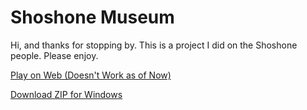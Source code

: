 # Shoshone Museum

Hi, and thanks for stopping by. This is a project I did on the Shoshone people. Please enjoy.

[Play on Web (Doesn't Work as of Now)](https://wackycantcode.github.io/shoshonemuseum/Rel1/index.html)


[Download ZIP for Windows](https://github.com/wackycantcode/shoshonemuseum/raw/refs/heads/main/Rel1PC.zip?download=)


